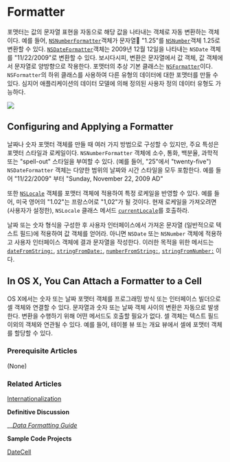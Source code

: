 # Formatter

포맷터는 값의 문자열 표현을 자동으로 해당 값을 나타내는 객체로 자동 변환하는 객체이다. 예를 들어, [`NSNumberFormatter`](https://developer.apple.com/library/archive/documentation/LegacyTechnologies/WebObjects/WebObjects_3.5/Reference/Frameworks/ObjC/Foundation/Classes/NSNumberFormatter/Description.html#//apple_ref/occ/cl/NSNumberFormatter)객체가 문자열 "1.25"를 [`NSNumber`](https://developer.apple.com/library/archive/documentation/LegacyTechnologies/WebObjects/WebObjects_3.5/Reference/Frameworks/ObjC/Foundation/Classes/NSNumber/Description.html#//apple_ref/occ/cl/NSNumber)객체 1.25로 변환할 수 있다. [`NSDateFormatter`](https://developer.apple.com/library/archive/documentation/LegacyTechnologies/WebObjects/WebObjects_3.5/Reference/Frameworks/ObjC/Foundation/Classes/NSDateFormatter/Description.html#//apple_ref/occ/cl/NSDateFormatter)객체는 2009년 12월 12일을 나타내는 `NSDate` 객체를 "11/22/2009"로 변환할 수 있다. 보시다시피, 변환은 문자열에서 값 객체, 값 객체에서 문자열로 양방향으로 작용한다. 포맷터의 추상 기본 클래스는 [`NSFormatter`](https://developer.apple.com/library/archive/documentation/LegacyTechnologies/WebObjects/WebObjects_3.5/Reference/Frameworks/ObjC/Foundation/Classes/NSFormatter/Description.html#//apple_ref/occ/cl/NSFormatter)이다. `NSFormatter`의 하위 클래스를 사용하여 다른 유형의 데이터에 대한 포맷터를 만들 수 있다. 심지어 애플리케이션의 데이터 모델에 의해 정의된 사용자 정의 데이터 유형도 가능하다.

![](https://github.com/junyng/study-apple-docs/tree/c4b292b17da2edc8670232ab9689281024a64f04/.gitbook/assets/formatter.jpg)

## Configuring and Applying a Formatter

날짜나 숫자 포맷터 객체를 만들 때 여러 가지 방법으로 구성할 수 있지만, 주요 특성은 포맷터 스타일과 로케일이다. `NSNumberFormatter` 객체에 소수, 통화, 백분율, 과학적 또는 "spell-out" 스타일을 부여할 수 있다. \(예를 들어, "25"에서 "twenty-five"\) `NSDateFormatter` 객체는 다양한 범위의 날짜와 시간 스타일을 모두 포함한다. 예를 들어 "11/22/2009" 부터 "Sunday, November 22, 2009 AD"

또한 [`NSLocale`](https://developer.apple.com/documentation/foundation/nslocale) 객체를 포맷터 객체에 적용하여 특정 로케일을 반영할 수 있다. 예를 들어, 미국 영어의 "1.02"는 프랑스어로 "1,02"가 될 것이다. 현재 로케일을 가져오려면 \(사용자가 설정한\), `NSLocale` 클래스 메서드 [`currentLocale`](https://developer.apple.com/documentation/foundation/nslocale/1409990-currentlocale)를 호출하라.

날짜 또는 숫자 형식을 구성한 후 사용자 인터페이스에서 가져온 문자열 \(일반적으로 텍스트 필드\)에 적용하여 값 객체를 얻어라. 아니면 `NSDate` 또는 `NSNumber` 객체에 적용하고 사용자 인터페이스 객체에 결과 문자열을 작성한다. 이러한 목적을 위한 메서드는 [`dateFromString:`](https://developer.apple.com/documentation/foundation/dateformatter/1409994-date), [`stringFromDate:`](https://developer.apple.com/documentation/foundation/nsdateformatter/1415810-stringfromdate), [`numberFromString:`](https://developer.apple.com/documentation/foundation/numberformatter/1408845-number), [`stringFromNumber:`](https://developer.apple.com/documentation/foundation/nsnumberformatter/1418046-stringfromnumber) 이다.

## In OS X, You Can Attach a Formatter to a Cell

OS X에서는 숫자 또는 날짜 포맷터 객체를 프로그래밍 방식 또는 인터페이스 빌더으로 셀 객체와 연결할 수 있다. 문자열과 숫자 또는 날짜 객체 사이의 변환은 자동으로 발생한다. 변환을 수행하기 위해 어떤 메서드도 호출할 필요가 없다. 셀 객체는 텍스트 필드 이외의 객체와 연관될 수 있다. 예를 들어, 테이블 뷰 또는 개요 뷰에서 셀에 포맷터 객체를 할당할 수 있다.

### Prerequisite Articles

\(None\)

### Related Articles

[Internationalization](https://developer.apple.com/library/archive/documentation/General/Conceptual/DevPedia-CocoaCore/Internationalization.html#//apple_ref/doc/uid/TP40008195-CH23)

**Definitive Discussion**

\_\_[_Data Formatting Guide_](https://developer.apple.com/library/archive/documentation/Cocoa/Conceptual/DataFormatting/DataFormatting.html#//apple_ref/doc/uid/10000029i)

**Sample Code Projects**

[DateCell](https://developer.apple.com/library/archive/samplecode/DateCell/Introduction/Intro.html#//apple_ref/doc/uid/DTS40008866)

